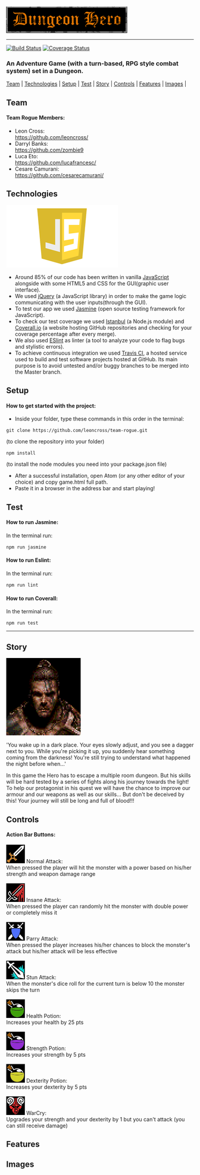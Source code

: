 ![Alt text](/static/images/dh-logo.png?raw=true "dungeon logo")

<hr>

[![Build Status](https://travis-ci.com/leoncross/team-rogue.svg?branch=master)](https://travis-ci.com/leoncross/team-rogue)
[![Coverage Status](https://coveralls.io/repos/github/leoncross/team-rogue/badge.svg?branch=master)](https://coveralls.io/github/leoncross/team-rogue?branch=master)


 ### An Adventure Game (with a turn-based, RPG style combat system) set in a Dungeon.

[Team](#team) | [Technologies](#technologies) | [Setup](#setup) | [Test](#test) | [Story](#story) | [Controls](#controls) | [Features](#features) | [Images](#images) |


## Team
#### Team Rogue Members:

* Leon Cross:       <br><a href="https://github.com/leoncross/">https://github.com/leoncross/</a>
* Darryl Banks:     <br><a href="https://github.com/zombie9">https://github.com/zombie9</a>
* Luca Eto:         <br><a href="https://github.com/lucafrancesc/">https://github.com/lucafrancesc/</a>
* Cesare Camurani:  <br><a href="https://github.com/cesarecamurani/">https://github.com/cesarecamurani/</a>

## Technologies

![Alt text](/static/images/js.png?raw=true "js")

* Around 85% of our code has been written in vanilla <a href="https://www.javascript.com/">JavaScript</a> alongside with some HTML5 and CSS for the GUI(graphic user interface).
* We used <a href="https://jquery.com/">jQuery</a> (a JavaScript library) in order to make the game logic communicating with the user inputs(through the GUI).
* To test our app we used <a href="https://jasmine.github.io/">Jasmine</a> (open source testing framework for JavaScript).
* To check our test coverage we used <a href="https://istanbul.js.org/">Istanbul</a> (a Node.js module) and <a href="https://coveralls.io/">Coverall.io</a> (a website hosting GitHub repositories and checking for your coverage percentage after every merge).
* We also used <a href="https://eslint.org/">ESlint</a> as linter (a tool to analyze your code to flag bugs and stylistic errors).
* To achieve continuous integration we used <a href="https://travis-ci.org/">Travis CI</a>, a hosted service used to build and test software projects hosted at GitHub. Its main purpose is to avoid untested and/or buggy branches to be merged into the Master branch.

## Setup
#### How to get started with the project:

* Inside your folder, type these commands in this order in the terminal:

```
git clone https://github.com/leoncross/team-rogue.git
```
(to clone the repository into your folder)
```
npm install
```
(to install the node modules you need into your package.json file) <br>

* After a successful installation, open Atom (or any other editor of your choice) and copy game.html full path.
* Paste it in a browser in the address bar and start playing!


## Test
#### How to run Jasmine:
In the terminal run:
```
npm run jasmine
```

#### How to run Eslint:
In the terminal run:
```
npm run lint
```

#### How to run Coverall:
In the terminal run:
```
npm run test
```

<hr>

## Story

![Alt text](/static/images/hero.png?raw=true "hero")

'You wake up in a dark place. Your eyes slowly adjust, and you see a dagger next to you. While you're picking it up,
you suddenly hear something coming from the darkness! You're still trying to understand what happened the night before when...'

In this game the Hero has to escape a multiple room dungeon. But his skills will be hard tested by a series of fights along his journey towards the light!
To help our protagonist in his quest we will have the chance to improve our armour and our weapons as well as our skills...
But don't be deceived by this! Your journey will still be long and full of blood!!!

## Controls
#### Action Bar Buttons:

![Alt text](/static/images/icon-attack-color.png?raw=true "icon-attack-color") Normal Attack: <br> When pressed the player will hit the monster with a power based on his/her strength and weapon damage range <br><br>
![Alt text](/static/images/insane-attack-color.png?raw=true "icon-attack-color")  Insane Attack: <br> When pressed the player can randomly hit the monster with double power or completely miss it <br><br>
![Alt text](/static/images/parry-attack-color.png?raw=true "icon-attack-color")  Parry Attack: <br> When pressed the player increases his/her chances to block the monster's attack but his/her attack will be less effective  <br><br>
![Alt text](/static/images/stun-attack-color.png?raw=true "icon-attack-color")  Stun Attack: <br> When the monster's dice roll for the current turn is below 10 the monster skips the turn <br><br>
![Alt text](/static/images/health-potion-color.png?raw=true "icon-attack-color")  Health Potion: <br> Increases your health by 25 pts  <br><br>
![Alt text](/static/images/dex-potion-color.png?raw=true "icon-attack-color")  Strength Potion: <br> Increases your strength by 5 pts <br><br>
![Alt text](/static/images/str-potion-color.png?raw=true "icon-attack-color")  Dexterity Potion: <br> Increases your dexterity by 5 pts <br><br>
![Alt text](/static/images/warcry-color.png?raw=true "icon-attack-color")  WarCry: <br> Upgrades your strength and your dexterity by 1 but you can't attack (you can still receive damage) <br>


## Features

## Images
